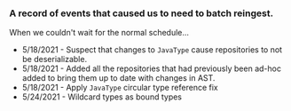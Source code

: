 ### A record of events that caused us to need to batch reingest.

When we couldn't wait for the normal schedule...

* 5/18/2021 - Suspect that changes to `JavaType` cause repositories to not be deserializable.
* 5/18/2021 - Added all the repositories that had previously been ad-hoc added to bring them up to date with changes in AST.
* 5/18/2021 - Apply `JavaType` circular type reference fix
* 5/24/2021 - Wildcard types as bound types
